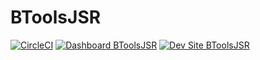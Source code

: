 # BToolsJSR

[![CircleCI](https://circleci.com/gh/johnrosos/BToolsJSR.svg?style=shield)](https://circleci.com/gh/johnrosos/BToolsJSR)
[![Dashboard BToolsJSR](https://img.shields.io/badge/dashboard-BToolsJSR-yellow.svg)](https://dashboard.pantheon.io/sites/94bf2843-37c6-4b98-9b9e-05153e8eaf23#dev/code)
[![Dev Site BToolsJSR](https://img.shields.io/badge/site-BToolsJSR-blue.svg)](http://dev-BToolsJSR.pantheonsite.io/)